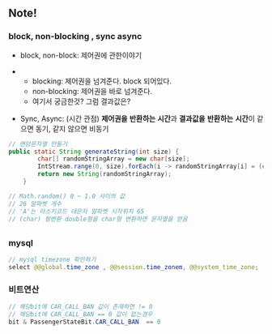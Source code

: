 ## Note!



### block, non-blocking , sync async

- block, non-block: 제어권에 관한이야기

- - blocking: 제어권을 넘겨준다. block 되어있다. 
  - non-blocking: 제어권을 바로 넘겨준다. 
  - 여기서 궁금한것? 그럼 결과값은? 

- Sync, Async: (시간 관점) **제어권을** **반환하는** **시간**과 **결과값을** **반환하는** **시간**이 같으면 동기, 같지 않으면 비동기





```java
// 랜덤문자열 만들기 
public static String generateString(int size) {
        char[] randomStringArray = new char[size];
        IntStream.range(0, size).forEach(i -> randomStringArray[i] = (char) (Math.random() * 26 + 'A'));
        return new String(randomStringArray);
    }

// Math.random() 0 ~ 1.0 사이의 값 
// 26 알파벳 개수 
// 'A'는 아스키코드 대문자 알파벳 시작위치 65
// (char) 형변환 double형을 char형 변환하면 문자열을 얻음
```

## 

### mysql

```java
// mysql timezone 확인하기
select @@global.time_zone , @@session.time_zonem, @@system_time_zone;

```





### 비트연산 

```java
// 해당bit에 CAR_CALL_BAN 값이 존재하면 != 0 
// 해당bit에 CAR_CALL_BAN == 0 값이 없는경우 
bit & PassengerStateBit.CAR_CALL_BAN  == 0 
```



